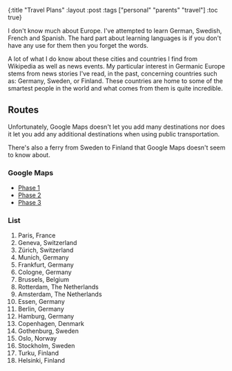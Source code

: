 {:title "Travel Plans"
 :layout :post
 :tags ["personal" "parents" "travel"]
 :toc true}

I don't know much about Europe. I've attempted to learn German,
Swedish, French and Spanish. The hard part about learning
languages is if you don't have any use for them then you forget
the words.

A lot of what I do know about these cities and countries I find
from Wikipedia as well as news events. My particular interest
in Germanic Europe stems from news stories I've read, in the past,
concerning countries such as: Germany, Sweden, or Finland.
These countries are home to some of the smartest people in the world
and what comes from them is quite incredible.

## Routes

Unfortunately, Google Maps doesn't let you add many destinations
nor does it let you add any additional destinations when using
public transportation.

There's also a ferry from Sweden to Finland that Google Maps
doesn't seem to know about.

### Google Maps

- [Phase 1][p1]
- [Phase 2][p2]
- [Phase 3][p3]

### List

1. Paris, France
2. Geneva, Switzerland
3. Zürich, Switzerland
4. Munich, Germany
5. Frankfurt, Germany
6. Cologne, Germany
7. Brussels, Belgium
8. Rotterdam, The Netherlands
9. Amsterdam, The Netherlands
10. Essen, Germany
11. Berlin, Germany
12. Hamburg, Germany
13. Copenhagen, Denmark
14. Gothenburg, Sweden
15. Oslo, Norway
16. Stockholm, Sweden
17. Turku, Finland
18. Helsinki, Finland

[p1]: https://www.google.com/maps/dir/Paris,+France/Geneva,+Switzerland/Z%C3%BCrich,+Switzerland/Munich,+Germany/Frankfurt,+Germany/Cologne,+Germany/Brussels,+Belgium/Rotterdam,+Netherlands/Amsterdam,+Netherlands/Essen,+Germany/@50.2464381,5.5982145,6z/data=!4m62!4m61!1m5!1m1!1s0x47e66e1f06e2b70f:0x40b82c3688c9460!2m2!1d2.3522219!2d48.856614!1m5!1m1!1s0x478c650693d0e2eb:0xa0b695357b0bbc39!2m2!1d6.1431577!2d46.2043907!1m5!1m1!1s0x47900b9749bea219:0xe66e8df1e71fdc03!2m2!1d8.541694!2d47.3768866!1m5!1m1!1s0x479e75f9a38c5fd9:0x10cb84a7db1987d!2m2!1d11.5819805!2d48.1351253!1m5!1m1!1s0x47bd096f477096c5:0x422435029b0c600!2m2!1d8.6821267!2d50.1109221!1m5!1m1!1s0x47bf259169ab2fe5:0x42760fc4a2a77f0!2m2!1d6.9602786!2d50.937531!1m5!1m1!1s0x47c3a4ed73c76867:0xc18b3a66787302a7!2m2!1d4.3517103!2d50.8503396!1m5!1m1!1s0x47c5b7605f54c47d:0x5229bbac955e4b85!2m2!1d4.4777326!2d51.9244201!1m5!1m1!1s0x47c63fb5949a7755:0x6600fd4cb7c0af8d!2m2!1d4.8951679!2d52.3702157!1m5!1m1!1s0x47b8c2b796abf639:0x6a00e111a4ad2c9d!2m2!1d7.0115552!2d51.4556432!3e0
[p2]: https://www.google.com/maps/dir/Essen,+Germany/Berlin,+Germany/Hamburg,+Germany/Copenhagen,+Denmark/Gothenburg,+Sweden/Oslo,+Norway/Stockholm,+Sweden/@55.6054704,8.0409469,6z/data=!3m1!4b1!4m44!4m43!1m5!1m1!1s0x47b8c2b796abf639:0x6a00e111a4ad2c9d!2m2!1d7.0115552!2d51.4556432!1m5!1m1!1s0x47a84e373f035901:0x42120465b5e3b70!2m2!1d13.404954!2d52.5200066!1m5!1m1!1s0x47b161837e1813b9:0x4263df27bd63aa0!2m2!1d9.9936819!2d53.5510846!1m5!1m1!1s0x4652533c5c803d23:0x4dd7edde69467b8!2m2!1d12.5683372!2d55.6760968!1m5!1m1!1s0x464f8e67966c073f:0x4019078290e7c40!2m2!1d11.97456!2d57.70887!1m5!1m1!1s0x46416e61f267f039:0x7e92605fd3231e9a!2m2!1d10.7522454!2d59.9138688!1m5!1m1!1s0x465f763119640bcb:0xa80d27d3679d7766!2m2!1d18.0685808!2d59.3293235!3e0
[p3]: https://www.google.com/maps/dir/Turku,+Finland/Helsinki,+Finland/@60.2540268,23.0396142,9z/data=!3m1!4b1!4m14!4m13!1m5!1m1!1s0x468c7584818edbbb:0x400b551554bc200!2m2!1d22.2666302!2d60.4518126!1m5!1m1!1s0x46920bc796210691:0xcd4ebd843be2f763!2m2!1d24.9383791!2d60.1698557!3e0

